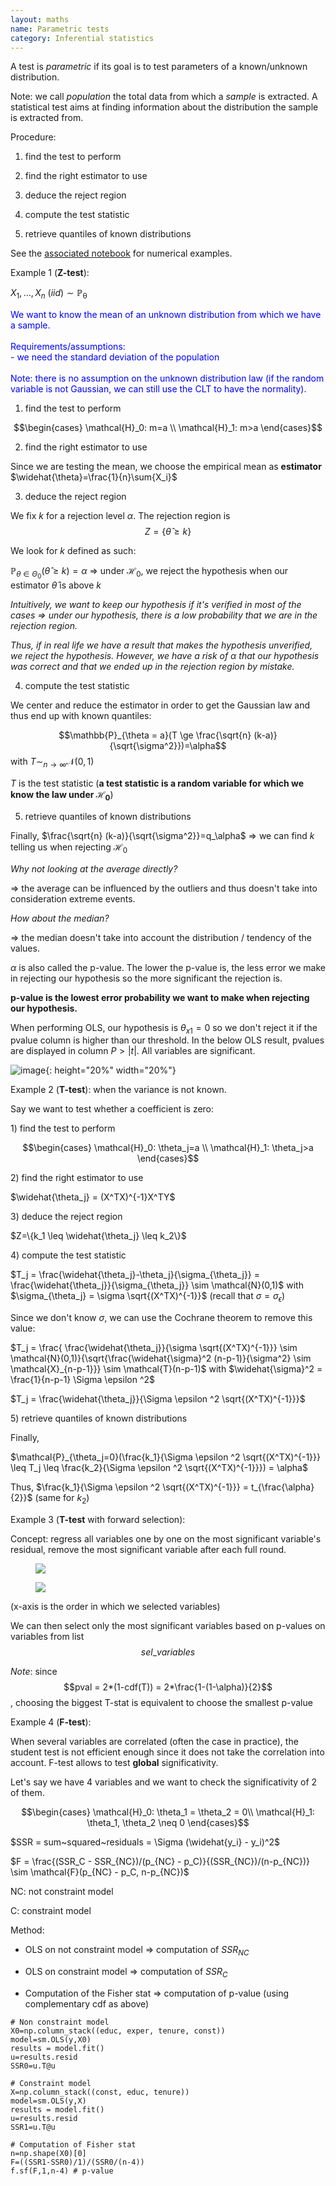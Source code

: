 ```yaml
---
layout: maths
name: Parametric tests
category: Inferential statistics
---
```


A test is *parametric* if its goal is to test parameters of a known/unknown distribution.

Note: we call *population* the total data from which a *sample* is extracted. A statistical test aims at finding information about the distribution the sample is extracted from.

Procedure:

1) find the test to perform

2) find the right estimator to use

3) deduce the reject region

4) compute the test statistic

5) retrieve quantiles of known distributions

See the <a class="cleanLinkSource" href="https://github.com/savoga/various_projects/blob/master/statistical_testing.ipynb">associated notebook</a> for numerical examples.

Example 1 (**Z-test**):

$X_1,...,X_n~(iid)\sim \mathbb{P_\theta}$
<p style="color:blue">We want to know the mean of an unknown distribution from which we have a sample.
<br><br>
Requirements/assumptions:
<br>
- we need the standard deviation of the population
<br><br>
Note: there is no assumption on the unknown distribution law (if the random variable is not Gaussian, we can still use the CLT to have the normality).</p>

1) find the test to perform

$$\begin{cases}
        \mathcal{H}_0: m=a \\
        \mathcal{H}_1: m>a
\end{cases}$$

2) find the right estimator to use

Since we are testing the mean, we choose the empirical mean as
**estimator** $\widehat{\theta}=\frac{1}{n}\sum{X_i}$

3) deduce the reject region

We fix $k$ for a rejection level $\alpha$. The rejection region is $$Z= \{\widehat{\theta} \ge k\}$$

We look for $k$ defined as such:

$\mathbb{P}_{\theta \in \Theta_0}(\widehat{\theta} \ge k)=\alpha$ =\>
under $\mathcal{H}_0$, we reject the hypothesis when our estimator
$\widehat{\theta}$ is above $k$

*Intuitively, we want to keep our hypothesis if it's verified in most of
the cases =\> under our hypothesis, there is a low probability that we
are in the rejection region.*

*Thus, if in real life we have a result that makes the hypothesis
unverified, we reject the hypothesis. However, we have a risk of
$\alpha$ that our hypothesis was correct and that we ended up in the
rejection region by mistake.*

4) compute the test statistic

We center and reduce the estimator in order to get the Gaussian law and
thus end up with known quantiles:

$$\mathbb{P}_{\theta = a}(T \ge \frac{\sqrt{n} (k-a)}{\sqrt{\sigma^2}})=\alpha$$
with $T \sim_{n \to \infty} \mathcal{N}(0,1)$

$T$ is the test statistic (**a test statistic is a random variable for
which we know the law under $\mathcal{H}_0$**)

5) retrieve quantiles of known distributions

Finally, $\frac{\sqrt{n} (k-a)}{\sqrt{\sigma^2}}=q_\alpha$ =\> we can
find $k$ telling us when rejecting $\mathcal{H}_0$

*Why not looking at the average directly?*

=> the average can be influenced by the outliers and thus doesn't take
into consideration extreme events.

*How about the median?*

=> the median doesn't take into account the distribution / tendency of
the values.

$\alpha$ is also called the p-value. The lower the p-value is, the less
error we make in rejecting our hypothesis so the more significant the
rejection is.

**p-value is the lowest error probability we want to make when rejecting
our hypothesis.**

When performing OLS, our hypothesis is $\theta_{x1}=0$ so we don't
reject it if the pvalue column is higher than our threshold. In the
below OLS result, pvalues are displayed in column $P>|t|$. All variables
are significant.

![image](/assets/img/OLS_pvalue.png){: height="20%" width="20%"}

Example 2 (**T-test**): when the variance is not known.

Say we want to test whether a coefficient is zero:

1\) find the test to perform

$$\begin{cases}
        \mathcal{H}_0: \theta_j=a \\
        \mathcal{H}_1: \theta_j>a
\end{cases}$$

2\) find the right estimator to use

$\widehat{\theta_j} = (X^TX)^{-1}X^TY$

3\) deduce the reject region

$Z=\{k_1 \leq \widehat{\theta_j} \leq k_2\}$

4\) compute the test statistic

$T_j = \frac{\widehat{\theta_j}-\theta_j}{\sigma_{\theta_j}} = \frac{\widehat{\theta_j}}{\sigma_{\theta_j}}  \sim \mathcal{N}(0,1)$
with $\sigma_{\theta_j} = \sigma \sqrt{(X^TX)^{-1}}$ (recall that
$\sigma = \sigma_{\epsilon}$)

Since we don't know $\sigma$, we can use the Cochrane theorem to remove
this value:

$T_j = \frac{ \frac{\widehat{\theta_j}}{\sigma \sqrt{(X^TX)^{-1}}} \sim \mathcal{N}(0,1)}{\sqrt{\frac{\widehat{\sigma}^2 (n-p-1)}{\sigma^2} \sim \mathcal{X}_{n-p-1}}} \sim \mathcal{T}(n-p-1)$
with $\widehat{\sigma}^2 = \frac{1}{n-p-1} \Sigma \epsilon ^2$

$T_j = \frac{\widehat{\theta_j}}{\Sigma \epsilon ^2 \sqrt{(X^TX)^{-1}}}$

5\) retrieve quantiles of known distributions

Finally,

$\mathcal{P}_{\theta_j=0}(\frac{k_1}{\Sigma \epsilon ^2 \sqrt{(X^TX)^{-1}}} \leq T_j \leq \frac{k_2}{\Sigma \epsilon ^2 \sqrt{(X^TX)^{-1}}}) = \alpha$

Thus,
$\frac{k_1}{\Sigma \epsilon ^2 \sqrt{(X^TX)^{-1}}} = t_{\frac{\alpha}{2}}$
(same for $k_2$)

Example 3 (**T-test** with forward selection):

Concept: regress all variables one by one on the most significant variable's
residual, remove the most significant variable after each full round.

<figure>
    <img src="/assets/img/forward-selection-algo.png">
</figure>

<figure>
    <img src="/assets/img/forward_sel_pval.png">
</figure>

(x-axis is the order in which we selected variables)

We can then select only the most significant variables based on p-values
on variables from list $$sel\_variables$$

*Note*: since $$pval = 2*(1-cdf(T)) = 2*\frac{1-(1-\alpha)}{2}$$, choosing
the biggest T-stat is equivalent to choose the smallest p-value

Example 4 (**F-test**):

When several variables are correlated (often the case in practice), the
student test is not efficient enough since it does not take the
correlation into account. F-test allows to test **global**
significativity.

Let's say we have 4 variables and we want to check the significativity
of 2 of them.

$$\begin{cases}
        \mathcal{H}_0: \theta_1 = \theta_2 = 0\\
        \mathcal{H}_1: \theta_1, \theta_2 \neq 0
\end{cases}$$

$SSR = sum~squared~residuals = \Sigma (\widehat{y_i} - y_i)^2$

$F = \frac{(SSR_C - SSR_{NC})/(p_{NC} - p_C)}{(SSR_{NC})/(n-p_{NC})} \sim \mathcal{F}(p_{NC} - p_C, n-p_{NC})$

NC: not constraint model

C: constraint model

Method:

- OLS on not constraint model => computation of $SSR_{NC}$

- OLS on constraint model => computation of $SSR_{C}$

- Computation of the Fisher stat => computation of p-value (using complementary cdf as above)

```
# Non constraint model
X0=np.column_stack((educ, exper, tenure, const))
model=sm.OLS(y,X0)
results = model.fit()
u=results.resid
SSR0=u.T@u

# Constraint model
X=np.column_stack((const, educ, tenure))
model=sm.OLS(y,X)
results = model.fit()
u=results.resid
SSR1=u.T@u

# Computation of Fisher stat
n=np.shape(X0)[0]
F=((SSR1-SSR0)/1)/(SSR0/(n-4))
f.sf(F,1,n-4) # p-value
```